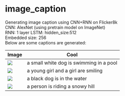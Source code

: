 # image_caption
Generating image caption using CNN+RNN on Flicker8k  
CNN: AlexNet (using pretrain model on ImageNet)  
RNN: 1 layer LSTM: hidden_size:512  
Embedded size: 256    
Below are some captions are generated:

| Image      |Cool  |
|-------------|-----|
|![](https://drive.google.com/uc?export=download&id=1r0mgIIAMVneKvaRJZdrioQw2UROMyLDQ)|a small white dog is swimming in a pool|
|![](https://drive.google.com/uc?export=download&id=1vWj-YZgUTsX8Z-BuUFvJjquKKxd0q9A2)|a young girl and a girl are smiling|
|![](https://drive.google.com/uc?export=download&id=1C-3pMokqKPkdtx7TAY5nj_Usm44rIohW)|a black dog is in the water|
|![](https://drive.google.com/uc?export=download&id=16wImpih5rX8X6gkzdL8jGy5pfJ782_Iw)|a person is riding a snowy hill|
